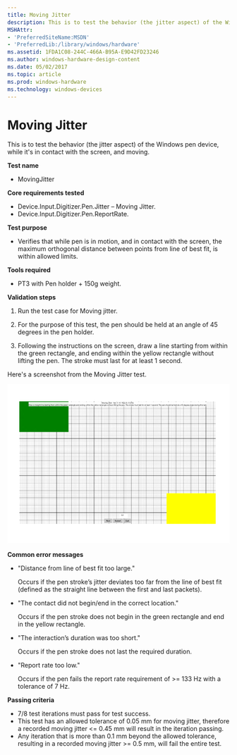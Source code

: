 ```yaml
---
title: Moving Jitter
description: This is to test the behavior (the jitter aspect) of the Windows pen device, while it's in contact with the screen, and moving.
MSHAttr:
- 'PreferredSiteName:MSDN'
- 'PreferredLib:/library/windows/hardware'
ms.assetid: 1FDA1C08-244C-466A-B95A-E9D42FD23246
ms.author: windows-hardware-design-content
ms.date: 05/02/2017
ms.topic: article
ms.prod: windows-hardware
ms.technology: windows-devices
---
```


# Moving Jitter


This is to test the behavior (the jitter aspect) of the Windows pen device, while it's in contact with the screen, and moving.

**Test name**

-   MovingJitter

**Core requirements tested**

-   Device.Input.Digitizer.Pen.Jitter – Moving Jitter.
-   Device.Input.Digitizer.Pen.ReportRate.

**Test purpose**

-   Verifies that while pen is in motion, and in contact with the screen, the maximum orthogonal distance between points from line of best fit, is within allowed limits.

**Tools required**

-   PT3 with Pen holder + 150g weight.

**Validation steps**

1. Run the test case for Moving jitter.

2. For the purpose of this test, the pen should be held at an angle of 45 degrees in the pen holder.

3. Following the instructions on the screen, draw a line starting from within the green rectangle, and ending within the yellow rectangle without lifting the pen. The stroke must last for at least 1 second.

Here's a screenshot from the Moving Jitter test.

![screenshot from the moving jitter test for a windows pen device.](../images/pen-test-movjitter.png)

**Common error messages**

-   "Distance from line of best fit too large."

    Occurs if the pen stroke’s jitter deviates too far from the line of best fit (defined as the straight line between the first and last packets).
-   "The contact did not begin/end in the correct location."

    Occurs if the pen stroke does not begin in the green rectangle and end in the yellow rectangle.
-   "The interaction’s duration was too short."

    Occurs if the pen stroke does not last the required duration.
-   "Report rate too low."

    Occurs if the pen fails the report rate requirement of &gt;= 133 Hz with a tolerance of 7 Hz.

**Passing criteria**

-   7/8 test iterations must pass for test success.
-   This test has an allowed tolerance of 0.05 mm for moving jitter, therefore a recorded moving jitter &lt;= 0.45 mm will result in the iteration passing.
-   Any iteration that is more than 0.1 mm beyond the allowed tolerance, resulting in a recorded moving jitter &gt;= 0.5 mm, will fail the entire test.
